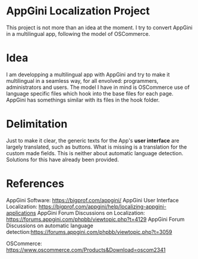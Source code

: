 # AppGini Localization Project
This project is not more than an idea at the moment. I try to convert AppGini in a multilingual app, following the model of OSCommerce.

# Idea
I am developping a multilingual app with AppGini and try to make it multilingual in a seamless way, for all envolved: programmers, administrators and users.
The model I have in mind is OSCommerce use of language specific files which hook into the base files for each page.
AppGini has somethings similar with its files in the hook folder.

# Delimitation
Just to make it clear, the generic texts for the App's __user interface__ are largely translated, such as buttons. What is missing is a translation for the custom made fields.
This is neither about automatic language detection. Solutions for this have already been provided.

# References
AppGini Software: https://bigprof.com/appgini/
AppGini User Interface Localization: https://bigprof.com/appgini/help/localizing-appgini-applications
AppGini Forum Discussions on Localization: https://forums.appgini.com/phpbb/viewtopic.php?t=4129
AppGini Forum Discussions on automatic language detection:https://forums.appgini.com/phpbb/viewtopic.php?t=3059

OSCommerce: https://www.oscommerce.com/Products&Download=oscom2341
